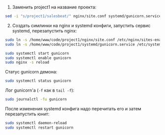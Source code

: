 1. Заменить project1 на название проекта:

```bash
sed -i "s/project1/salesbeat/" nginx/site.conf systemd/gunicorn.service
```

2. Создать симлинки на nginx и systemd конфиги, запустить сервис systemd, перезапустить nginx:

```bash
sudo ln -s /home/www/code/project1/nginx/site.conf /etc/nginx/sites-enabled/
sudo ln -s /home/www/code/project1/systemd/gunicorn.service /etc/systemd/system/

sudo systemctl start gunicorn
sudo systemctl enable gunicorn
sudo nginx -s reload
```

Статус gunicorn демона:

```bash
sudo systemctl status gunicorn
```

Лог gunicorn'а (`-f` как в `tail -f`):

```bash
sudo journalctl -fu gunicorn
```

После изменения systemd конфига надо перечитать его и затем перезапустить юнит:

```bash
sudo systemctl daemon-reload
sudo systemctl restart gunicorn
```

